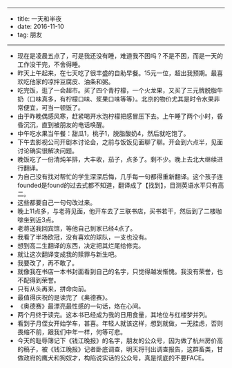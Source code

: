 - --
- title: 一天和半夜
- date: 2016-11-10
- tag: 朋友
- --
- 现在是凌晨五点了，可是我还没有睡，难道我不困吗？不是不困，而是一天的工作没干完，不舍得睡。
- 昨天上午起来，在七天吃了很丰盛的自助早餐。15元一位，超出我预期。最喜欢吃他家的凉拌豆腐皮、油条和粥。
- 吃完饭，逛了一会超市。买了四个青柠檬，一个火龙果，又买了三元牌脱脂牛奶（口味真多，有柠檬口味、浆果口味等等）。北京的物价尤其是时令水果非常便宜，可当一顿饭了。
- 由于昨晚偶感风寒，赶紧喝开水泡柠檬把感冒压下去。上午睡了两个小时，昏昏沉沉，直到被朋友的电话唤醒。
- 中午吃水果当午餐：甜瓜1，桃子1，脱脂酸奶4，然后就吃饱了。
- 下午去影视公司开剧本讨论会，之前与饭饭见面聊了聊。开会到六点半，见面讨论确实很解决问题。
- 晚饭吃了一份清炖羊排，大丰收，茄子，点多了。剩不少。晚上去北大继续进行翻译。
- 为自己没有找对帮忙的学生深深后悔，几乎每一句都得重新翻译。这个孩子连founded是found的过去式都不知道，翻译成了【找到】，目测英语水平只有高二。
- 这些都要自己一句句改过来。
- 晚上11点多，与老蒋见面，他开车去了三联书店，买书若干，然后到了二楼咖啡坐到近3点。
- 老蒋送我回宾馆，等他自己到家已经4点了。
- 我看了半场欧冠，没有喜欢的球队，一支也没有。
- 想到高二生翻译的东西，决定把其烂尾给修完。
- 就让这次翻译变成我的赎罪与新生吧。
- 我要改了，再不敢了。
- 就像我在书店一本书封面看到自己的名字，只觉得越发惭愧。我没有荣誉，也不配得到荣誉。
- 只有从头再来，拼命向前。
- 最值得庆祝的是读完了《奥德赛》。
- 《奥德赛》最漂亮最性感的一句话，烙在心间。
- 两个月终于读完。这本书已经成为我的日用食量，其地位与红楼梦并列。
- 看到子月侄女开始学车，甚喜。年轻人就该这样，想到就做，一无挂虑，否则畏缩不前，跟我们中年一样，何等可悲。
- 今天的耻辱簿记下《钱江晚报》的名字，朋友的公众号，因为做了杭州房价高的稿子，被《钱江晚报》记者卧底调查，明天将刊出调查报告，这群畜类，甘做政府的鹰犬和狗奴才，构陷说实话的公众号，真是彻底的不要FACE。
